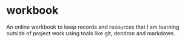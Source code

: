 # workbook
An online workbook to keep records and resources that I am learning outside of project work using tools like git, dendron and markdown.
